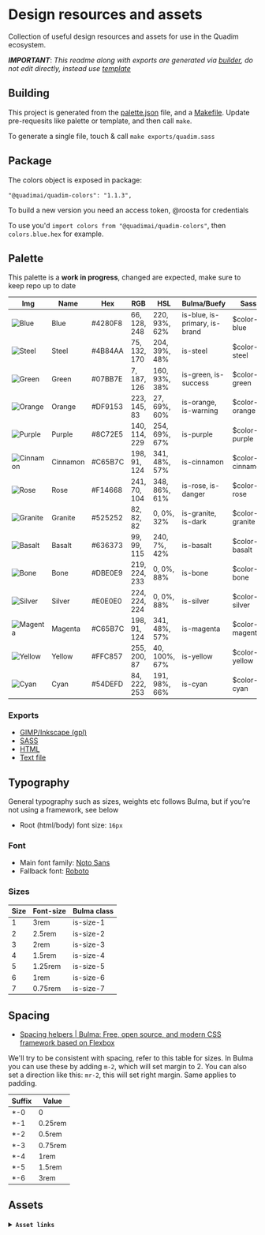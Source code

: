 Design resources and assets
===========================

Collection of useful design resources and assets for use in the Quadim
ecosystem.

***IMPORTANT***: _This readme along with exports are generated via
[builder](bin/builder), do not edit directly, instead use
[template](templates/README.hbs)_

## Building

This project is generated from the [palette.json](palette.json) file, and a [Makefile](Makefile).
Update pre-requesits like palette or template, and then call `make`.

To generate a single file, touch & call `make exports/quadim.sass`

## Package

The colors object is exposed in package:

```
"@quadimai/quadim-colors": "1.1.3",
```

To build a new version you need an access token, @roosta for credentials

To use you'd `import colors from "@quadimai/quadim-colors"`, then `colors.blue.hex` for example.

## Palette

This palette is a **work in progress**, changed are expected, make sure to keep repo up to date

| Img                                                                  | Name             | Hex             | RGB                  | HSL                  | Bulma/Buefy           | Sass              | Score                     |
|----------------------------------------------------------------------|------------------|-----------------|----------------------|----------------------|-----------------------|------------------|---------------------------|
| ![Blue](https://place-hold.it/24x24/4280F8?text=+)   | Blue  | #4280F8  | 66, 128, 248  | 220, 93%, 62%  | is-blue, is-primary, is-brand  | $color--blue   | Solid |
| ![Steel](https://place-hold.it/24x24/4B84AA?text=+)   | Steel  | #4B84AA  | 75, 132, 170  | 204, 39%, 48%  | is-steel  | $color--steel   | Not used |
| ![Green](https://place-hold.it/24x24/07BB7E?text=+)   | Green  | #07BB7E  | 7, 187, 126  | 160, 93%, 38%  | is-green, is-success  | $color--green   | Apprentice |
| ![Orange](https://place-hold.it/24x24/DF9153?text=+)   | Orange  | #DF9153  | 223, 145, 83  | 27, 69%, 60%  | is-orange, is-warning  | $color--orange   | No Score |
| ![Purple](https://place-hold.it/24x24/8C72E5?text=+)   | Purple  | #8C72E5  | 140, 114, 229  | 254, 69%, 67%  | is-purple  | $color--purple   | Expert |
| ![Cinnamon](https://place-hold.it/24x24/C65B7C?text=+)   | Cinnamon  | #C65B7C  | 198, 91, 124  | 341, 48%, 57%  | is-cinnamon  | $color--cinnamon   | Not used |
| ![Rose](https://place-hold.it/24x24/F14668?text=+)   | Rose  | #F14668  | 241, 70, 104  | 348, 86%, 61%  | is-rose, is-danger  | $color--rose   | Not used |
| ![Granite](https://place-hold.it/24x24/525252?text=+)   | Granite  | #525252  | 82, 82, 82  | 0, 0%, 32%  | is-granite, is-dark  | $color--granite   | Not used |
| ![Basalt](https://place-hold.it/24x24/636373?text=+)   | Basalt  | #636373  | 99, 99, 115  | 240, 7%, 42%  | is-basalt  | $color--basalt   | Not used |
| ![Bone](https://place-hold.it/24x24/DBE0E9?text=+)   | Bone  | #DBE0E9  | 219, 224, 233  | 0, 0%, 88%  | is-bone  | $color--bone   | Not used |
| ![Silver](https://place-hold.it/24x24/E0E0E0?text=+)   | Silver  | #E0E0E0  | 224, 224, 224  | 0, 0%, 88%  | is-silver  | $color--silver   | Not used |
| ![Magenta](https://place-hold.it/24x24/C65B7C?text=+)   | Magenta  | #C65B7C  | 198, 91, 124  | 341, 48%, 57%  | is-magenta  | $color--magenta   | Craftsperson |
| ![Yellow](https://place-hold.it/24x24/FFC857?text=+)   | Yellow  | #FFC857  | 255, 200, 87  | 40, 100%, 67%  | is-yellow  | $color--yellow   | Novice |
| ![Cyan](https://place-hold.it/24x24/54DEFD?text=+)   | Cyan  | #54DEFD  | 84, 222, 253  | 191, 98%, 66%  | is-cyan  | $color--cyan   | Not used |

### Exports

- [GIMP/Inkscape (gpl)](exports/quadim.gpl)
- [SASS](exports/quadim.sass)
- [HTML](exports/quadim.html)
- [Text file](exports/quadim.txt)

## Typography

General typography such as sizes, weights etc follows Bulma, but if you’re not using a framework, see below

- Root (html/body) font size: `16px`

### Font

- Main font family: [Noto Sans](https://fonts.google.com/noto)
- Fallback font: [Roboto](https://fonts.google.com/specimen/Roboto)

### Sizes

| Size | Font-size | Bulma class |
|------|-----------|-------------|
| 1    | 3rem      | is-size-1   |
| 2    | 2.5rem    | is-size-2   |
| 3    | 2rem      | is-size-3   |
| 4    | 1.5rem    | is-size-4   |
| 5    | 1.25rem   | is-size-5   |
| 6    | 1rem      | is-size-6   |
| 7    | 0.75rem   | is-size-7   |

## Spacing

- [Spacing helpers | Bulma: Free, open source, and modern CSS framework based on Flexbox](https://bulma.io/documentation/helpers/spacing-helpers/)

We'll try to be consistent with spacing, refer to this table for sizes. In Bulma you can use these by adding `m-2`, which will set margin to 2. You can also set a direction like this: `mr-2`, this will set right margin. Same applies to padding.

| Suffix | Value   |
|--------|---------|
| *-0    | 0       |
| *-1    | 0.25rem |
| *-2    | 0.5rem  |
| *-3    | 0.75rem |
| *-4    | 1rem    |
| *-5    | 1.5rem  |
| *-6    | 3rem    |

## Assets


<details>
<summary><strong><code>Asset links</code></strong></summary>
![logo.svg](assets/logo.svg)
<hr></hr>

![omega.svg](assets/omega.svg)
<hr></hr>

![avatar.png](assets/avatar.png)
<hr></hr>

![avatar\_square.png](assets/avatar_square.png)
<hr></hr>

![ugle.svg](assets/ugle.svg)
<hr></hr>
</details>
